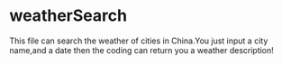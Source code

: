# weatherSearch
This file can search the weather of cities in China.You just input a city name,and a date then the coding can return you a weather description!
